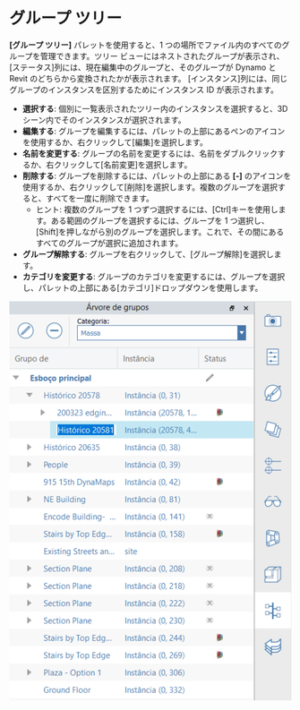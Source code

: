 # グループ ツリー

**[グループ ツリー]** パレットを使用すると、1 つの場所でファイル内のすべてのグループを管理できます。ツリー ビューにはネストされたグループが表示され、[ステータス]列には、現在編集中のグループと、そのグループが Dynamo と Revit のどちらから変換されたかが表示されます。 [インスタンス]列には、同じグループのインスタンスを区別するためにインスタンス ID が表示されます。

* **選択する**: 個別に一覧表示されたツリー内のインスタンスを選択すると、3D シーン内でそのインスタンスが選択されます。
* **編集する**: グループを編集するには、パレットの上部にあるペンのアイコンを使用するか、右クリックして[編集]を選択します。
* **名前を変更する**: グループの名前を変更するには、名前をダブルクリックするか、右クリックして[名前変更]を選択します。
* **削除する**: グループを削除するには、パレットの上部にある **[-]** のアイコンを使用するか、右クリックして[削除]を選択します。複数のグループを選択すると、すべてを一度に削除できます。
   * ヒント: 複数のグループを 1 つずつ選択するには、[Ctrl]キーを使用します。ある範囲のグループを選択するには、グループを 1 つ選択し、[Shift]を押しながら別のグループを選択します。これで、その間にあるすべてのグループが選択に追加されます。
* **グループ解除する**: グループを右クリックして、[グループ解除]を選択します。
* **カテゴリを変更する**: グループのカテゴリを変更するには、グループを選択し、パレットの上部にある[カテゴリ]ドロップダウンを使用します。

![](<../.gitbook/assets/groups tree.png>)
